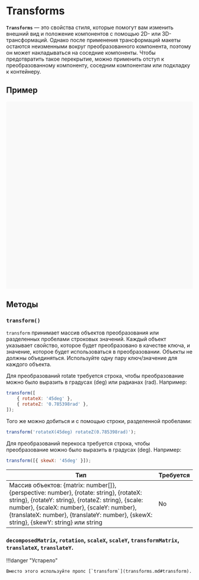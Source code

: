 # Transforms

**`Transforms`** — это свойства стиля, которые помогут вам изменить внешний вид и положение компонентов с помощью 2D- или 3D-трансформаций. Однако после применения трансформаций макеты остаются неизменными вокруг преобразованного компонента, поэтому он может накладываться на соседние компоненты. Чтобы предотвратить такое перекрытие, можно применить отступ к преобразованному компоненту, соседним компонентам или подкладку к контейнеру.

## Пример

<div data-snack-id="@bndby/transforms" data-snack-platform="web" data-snack-preview="true" data-snack-theme="light" style="overflow:hidden;background:#F9F9F9;border:1px solid var(--color-border);border-radius:4px;height:505px;width:100%"></div>

## Методы

### `transform()`

`transform` принимает массив объектов преобразования или разделенных пробелами строковых значений. Каждый объект указывает свойство, которое будет преобразовано в качестве ключа, и значение, которое будет использоваться в преобразовании. Объекты не должны объединяться. Используйте одну пару ключ/значение для каждого объекта.

Для преобразований rotate требуется строка, чтобы преобразование можно было выразить в градусах (deg) или радианах (rad). Например:

```js
transform([
    { rotateX: '45deg' },
    { rotateZ: '0.785398rad' },
]);
```

Того же можно добиться и с помощью строки, разделенной пробелами:

```js
transform('rotateX(45deg) rotateZ(0.785398rad)');
```

Для преобразований перекоса требуется строка, чтобы преобразование можно было выразить в градусах (deg). Например:

```js
transform([{ skewX: '45deg' }]);
```

| Тип                                                                                                                                                                                                                                                                                 | Требуется |
| ----------------------------------------------------------------------------------------------------------------------------------------------------------------------------------------------------------------------------------------------------------------------------------- | --------- |
| Массив объектов: {matrix: number[]}, {perspective: number}, {rotate: string}, {rotateX: string}, {rotateY: string}, {rotateZ: string}, {scale: number}, {scaleX: number}, {scaleY: number}, {translateX: number}, {translateY: number}, {skewX: string}, {skewY: string} или string | No        | No |

### `decomposedMatrix`, `rotation`, `scaleX`, `scaleY`, `transformMatrix`, `translateX`, `translateY`.

!!!danger "Устарело"

    Вместо этого используйте пропс [`transform`](transforms.md#transform).
